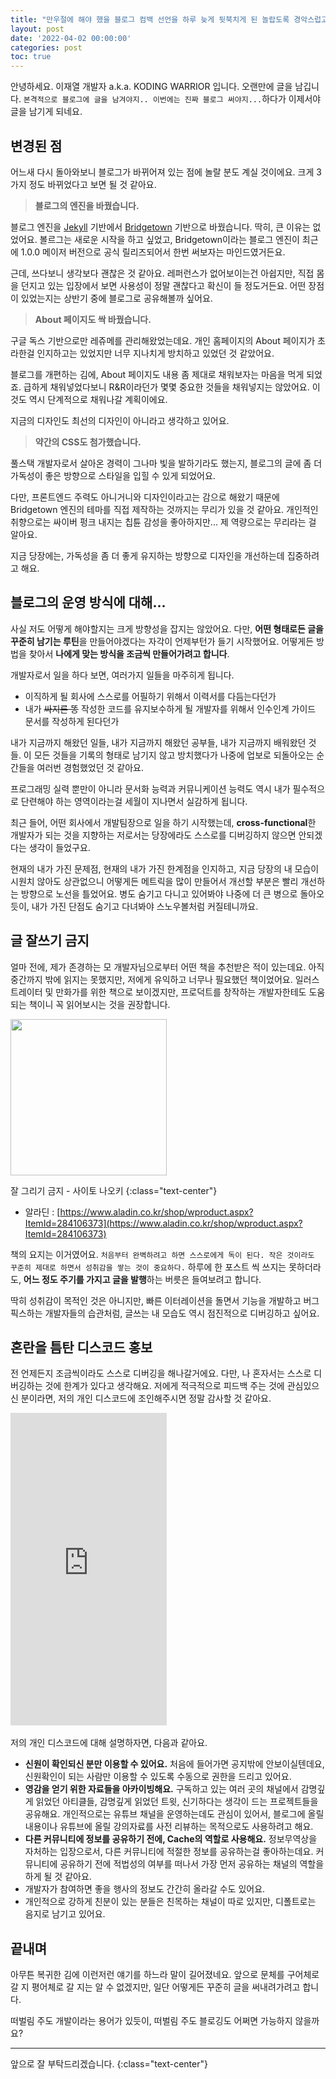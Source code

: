 ```yaml
---
title: "만우절에 해야 했을 블로그 컴백 선언을 하루 늦게 뒷북치게 된 놀랍도록 경악스럽고 충격적인 사건에 대하여"
layout: post
date: '2022-04-02 00:00:00'
categories: post
toc: true
---
```


안녕하세요. 이재열 개발자 a.k.a. KODING WARRIOR 입니다. 오랜만에 글을 남깁니다. `본격적으로 블로그에 글을 남겨야지.. 이번에는 진짜 블로그 써야지...`하다가 이제서야 글을 남기게 되네요.

## 변경된 점

어느새 다시 돌아와보니 블로그가 바뀌어져 있는 점에 놀랄 분도 계실 것이에요. 크게 3가지 정도 바뀌었다고 보면 될 것 같아요.

> **블로그의 엔진을 바꿨습니다.**

블로그 엔진을 [Jekyll](https://jekyllrb.com/) 기반에서 [Bridgetown](https://www.bridgetownrb.com/) 기반으로 바꿨습니다. 딱히, 큰 이유는 없었어요. 볼르그는 새로운 시작을 하고 싶었고, Bridgetown이라는 블로그 엔진이 최근에 1.0.0 메이저 버전으로 공식 릴리즈되어서 한번 써보자는 마인드였거든요.

근데, 쓰다보니 생각보다 괜찮은 것 같아요. 레퍼런스가 없어보이는건 아쉽지만, 직접 몸을 던지고 있는 입장에서 보면 사용성이 정말 괜찮다고 확신이 들 정도거든요. 어떤 장점이 있었는지는 상반기 중에 블로그로 공유해볼까 싶어요.

> **About 페이지도 싹 바꿨습니다.**

구글 독스 기반으로만 레쥬메를 관리해왔었는데요. 개인 홈페이지의 About 페이지가 초라한걸 인지하고는 있었지만 너무 지나치게 방치하고 있었던 것 같았어요.

블로그를 개편하는 김에, About 페이지도 내용 좀 제대로 채워보자는 마음을 먹게 되었죠. 급하게 채워넣었다보니 R&R이라던가 몇몇 중요한 것들을 채워넣지는 않았어요. 이것도 역시 단계적으로 채워나갈 계획이에요.

지금의 디자인도 최선의 디자인이 아니라고 생각하고 있어요.

> **약간의 CSS도 첨가했습니다.**

풀스택 개발자로서 살아온 경력이 그나마 빛을 발하기라도 했는지, 블로그의 글에 좀 더 가독성이 좋은 방향으로 스타일을 입힐 수 있게 되었어요.

다만, 프론트엔드 주력도 아니거니와 디자인이라고는 감으로 해왔기 때문에 Bridgetown 엔진의 테마를 직접 제작하는 것까지는 무리가 있을 것 같아요. 개인적인 취향으로는 싸이버 펑크 내지는 칩튠 감성을 좋아하지만... 제 역량으로는 무리라는 걸 알아요.

지금 당장에는, 가독성을 좀 더 좋게 유지하는 방향으로 디자인을 개선하는데 집중하려고 해요.

## 블로그의 운영 방식에 대해...

사실 저도 어떻게 해야할지는 크게 방향성을 잡지는 않았어요. 다만, **어떤 형태로든 글을 꾸준히 남기는 루틴**을 만들어야겠다는 자각이 언제부턴가 들기 시작했어요. 어떻게든 방법을 찾아서 **나에게 맞는 방식을 조금씩 만들어가려고 합니다**.

개발자로서 일을 하다 보면, 여러가지 일들을 마주히게 됩니다.

* 이직하게 될 회사에 스스로를 어필하기 위해서 이력서를 다듬는다던가
* 내가 ~~싸지른 똥~~ 작성한 코드를 유지보수하게 될 개발자를 위해서 인수인계 가이드 문서를 작성하게 된다던가

내가 지금까지 해왔던 일들, 내가 지금까지 해왔던 공부들, 내가 지금까지 배워왔던 것들. 이 모든 것들을 기록의 형태로 남기지 않고 방치했다가 나중에 업보로 되돌아오는 순간들을 여러번 경험했었던 것 같아요.

프로그래밍 실력 뿐만이 아니라 문서화 능력과 커뮤니케이션 능력도 역시 내가 필수적으로 단련해야 하는 영역이라는걸 세월이 지나면서 실감하게 됩니다.

최근 들어, 어떤 회사에서 개발팀장으로 일을 하기 시작했는데, **cross-functional**한 개발자가 되는 것을 지향하는 저로서는 당장에라도 스스로를 디버깅하지 않으면 안되겠다는 생각이 들었구요.

현재의 내가 가진 문제점, 현재의 내가 가진 한계점을 인지하고, 지금 당장의 내 모습이 시원치 않아도 상관없으니 어떻게든 메트릭을 많이 만들어서 개선할 부분은 빨리 개선하는 방향으로 노선을 틀었어요. 병도 숨기고 다니고 있어봐야 나중에 더 큰 병으로 돌아오듯이, 내가 가진 단점도 숨기고 다녀봐야 스노우볼처럼 커질테니까요.

## 글 잘쓰기 금지

얼마 전에, 제가 존경하는 모 개발자님으로부터 어떤 책을 추천받은 적이 있는데요. 아직 중간까지 밖에 읽지는 못했지만, 저에게 유익하고 너무나 필요했던 책이었어요. 일러스트레이터 및 만화가를 위한 책으로 보이겠지만, 프로덕트를 창작하는 개발자한테도 도움되는 책이니 꼭 읽어보시는 것을 권장합니다.

<div class="flex justify-center">
    <img width='250' src="{{ '/images/dont-draw-well.jpg' | relative_url }}">
</div>


잘 그리기 금지 - 사이토 나오키
{:class="text-center"}
* 알라딘 : [https://www.aladin.co.kr/shop/wproduct.aspx?ItemId=284106373](https://www.aladin.co.kr/shop/wproduct.aspx?ItemId=284106373)


책의 요지는 이거였어요. `처음부터 완벽하려고 하면 스스로에게 독이 된다. 작은 것이라도 꾸준히 제대로 하면서 성취감을 쌓는 것이 중요하다.` 하루에 한 포스트 씩 쓰지는 못하더라도, **어느 정도 주기를 가지고 글을 발행**하는 버릇은 들여보려고 합니다.

딱히 성취감이 목적인 것은 아니지만, 빠른 이터레이션을 돌면서 기능을 개발하고 버그 픽스하는 개발자들의 습관처럼, 글쓰는 내 모습도 역시 점진적으로 디버깅하고 싶어요.

## 혼란을 틈탄 디스코드 홍보

전 언제든지 조금씩이라도 스스로 디버깅을 해나갈거에요. 다만, 나 혼자서는 스스로 디버깅하는 것에 한계가 있다고 생각해요. 저에게 적극적으로 피드백 주는 것에 관심있으신 분이라면, 저의 개인 디스코드에 조인해주시면 정말 감사할 것 같아요.

<div class="flex justify-center">
<iframe src="https://discord.com/widget?id=848681351750483988&theme=dark" width="250" height="500" allowtransparency="true" frameborder="0" sandbox="allow-popups allow-popups-to-escape-sandbox allow-same-origin allow-scripts"></iframe>
</div>
<br/>
저의 개인 디스코드에 대해 설명하자면, 다음과 같아요.

* **신원이 확인되신 분만 이용할 수 있어요.** 처음에 들어가면 공지밖에 안보이실텐데요, 신원확인이 되는 사람만 이용할 수 있도록 수동으로 권한을 드리고 있어요.
* **영감을 얻기 위한 자료들을 아카이빙해요.** 구독하고 있는 여러 곳의 채널에서 감명깊게 읽었던 아티클들, 감명깊게 읽었던 트윗, 신기하다는 생각이 드는 프로젝트들을 공유해요. 개인적으로는 유튜브 채널을 운영하는데도 관심이 있어서, 블로그에 올릴 내용이나 유튜브에 올릴 강의자료를 사전 리뷰하는 목적으로도 사용하려고 해요.
* **다른 커뮤니티에 정보를 공유하기 전에, Cache의 역할로 사용해요.** 정보무역상을 자처하는 입장으로서, 다른 커뮤니티에 적절한 정보를 공유하는걸 좋아하는데요. 커뮤니티에 공유하기 전에 적법성의 여부를 떠나서 가장 먼저 공유하는 채널의 역할을 하게 될 것 같아요.
* 개발자가 참여하면 좋을 행사의 정보도 간간히 올라갈 수도 있어요.
* 개인적으로 강하게 친분이 있는 분들은 친목하는 채널이 따로 있지만, 디폴트로는 음지로 남기고 있어요.

## 끝내며

아무튼 복귀한 김에 이런저런 얘기를 하느라 말이 길어졌네요. 앞으로 문체를 구어체로 갈 지 평어체로 갈 지는 알 수 없겠지만, 일단 어떻게든 꾸준히 글을 써내려가려고 합니다.

떠벌림 주도 개발이라는 용어가 있듯이, 떠벌림 주도 블로깅도 어쩌면 가능하지 않을까요?
<hr/>
앞으로 잘 부탁드리겠습니다.
{:class="text-center"}